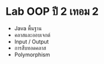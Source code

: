 Lab OOP ปี 2 เทอม 2
==================
 - Java พื้นฐาน
 - คลาสและออบเจกต์
 - Input / Output
 - การสืบทอดคลาส
 - Polymorphism